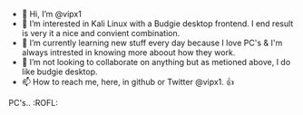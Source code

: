- 👋 Hi, I’m @vipx1
- 👀 I’m interested in Kali Linux with a Budgie desktop frontend. I end result is very it a nice and convient combination.
- 🌱 I’m currently learning new stuff every day because I love PC's & I'm always intrested in knowing more aboout how they work.
- 💞️ I’m not looking to collaborate on anything but as metioned above, I do like budgie desktop.
- 📫 How to reach me, here, in github or Twitter @vipx1. 👍

PC's.. :ROFL:

<!---
vipx1/vipx1 is a ✨ special ✨ repository because its `README.md` (this file) appears on your GitHub profile.
You can click the Preview link to take a look at your changes.
--->
